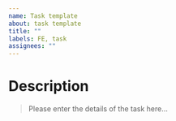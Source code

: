 ```yaml
---
name: Task template
about: task template
title: ""
labels: FE, task
assignees: ""
---
```


# Description

> Please enter the details of the task here...
